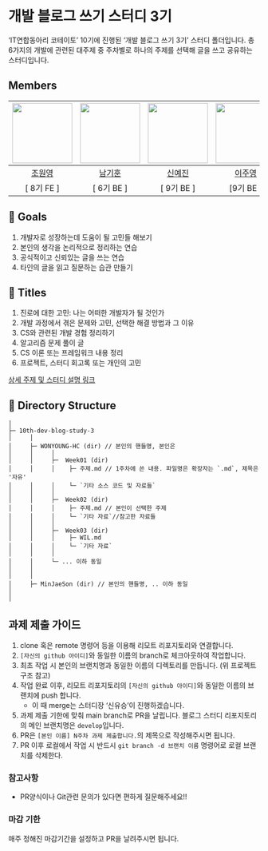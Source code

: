 # 개발 블로그 쓰기 스터디 3기

‘IT연합동아리 코테이토’ 10기에 진행된 ‘개발 블로그 쓰기 3기’ 스터디 폴더입니다. 총 6가지의 개발에 관련된 대주제 중 주차별로 하나의 주제를 선택해 글을 쓰고 공유하는 스터디입니다.

## Members

| <a href="https://github.com/WONYOUNG-HC"><img src="https://github.com/WONYOUNG-HC.png" width=120/></a> | <a href="https://github.com/gikhoon"><img src="https://github.com/gikhoon.png" width=120/></a> | <a href="https://github.com/shinyj0"><img src="https://github.com/shinyj0.png" width=120 /></a> | <a href="https://github.com/0-x-14"><img src="https://github.com/0-x-14.png" width=120/></a> | <a href="https://github.com/hades3"><img src="https://github.com/hades3.png" width=120/></a> | <a href="https://github.com/chaen-ing"><img src="https://github.com/chaen-ing.png" width=120/></a> | <a href="https://github.com/leeyounseo"><img src="https://github.com/leeyounseo.png" width=120/></a> |
| :----------------------------------------------------------------------------------------------------: | :--------------------------------------------------------------------------------------------: | :---------------------------------------------------------------------------------------------: | :------------------------------------------------------------------------------------------: | :------------------------------------------------------------------------------------------: | :------------------------------------------------------------------------------------------------: | :--------------------------------------------------------------------------------------------------: |
|                          <a href="https://hochi-dev.tistory.com/">조원영</a>                           |                      <a href="https://ghcodenote.tistory.com/">남기훈</a>                      |                    <a href="https://velog.io/@ye_sir0605/posts/">신예진</a>                     |                     <a href="https://velog.io/@0-x-14/posts">이주영</a>                      |                       <a href="https://github.com/hades3/ ">김영찬</a>                       |                       <a href="https://velog.io/@chaen-ing/posts">김채은</a>                       |                          <a href="https://github.com/leeyounseo">이윤서</a>                          |
|                                               [ 8기 FE ]                                               |                                           [ 6기 BE ]                                           |                                           [ 9기 BE ]                                            |                                          [9기 BE ]                                           |                                         [ 10기 BE ]                                          |                                            [ 10기 BE ]                                             |                                             [ 10기 FE ]                                              |

## 🥅 Goals

1. 개발자로 성장하는데 도움이 될 고민들 해보기
2. 본인의 생각을 논리적으로 정리하는 연습
3. 공식적이고 신뢰있는 글을 쓰는 연습
4. 타인의 글을 읽고 질문하는 습관 만들기

## 🚀 Titles

1. 진로에 대한 고민: 나는 어떠한 개발자가 될 것인가
2. 개발 과정에서 겪은 문제와 고민, 선택한 해결 방법과 그 이유
3. CS와 관련된 개발 경험 정리하기
4. 알고리즘 문제 풀이 글
5. CS 이론 또는 프레임워크 내용 정리
6. 프로젝트, 스터디 회고록 또는 개인의 고민

[상세 주제 및 스터디 설명 링크](https://burly-jellyfish-3bc.notion.site/3-10144f1929fa81839236fcf96575cdb5?pvs=74)

## 📁 Directory Structure

```
│
├─ 10th-dev-blog-study-3
│     │
│     ├─ WONYOUNG-HC (dir) // 본인의 핸들명, 본인은
│     │     │
│     │     ├─  Week01 (dir)
│     │     │    ├─ 주제.md // 1주차에 쓴 내용. 파일명은 확장자는 `.md`, 제목은 '자유'
│     │     │    └─ `기타 소스 코드 및 자료들`
│     │     │
│     │     ├─  Week02 (dir)
│     │     │    ├─ 주제.md // 본인이 선택한 주제
│     │     │    └─ `기타 자료`//참고한 자료들
│     │     │
│     │     ├─  Week03 (dir)
│     │     │    ├─ WIL.md
│     │     │    └─ `기타 자료`
│     │     │
│     │     └─ ... 이하 동일
│     │
│     │
│     ├─ MinJaeSon (dir) // 본인의 핸들명, .. 이하 동일
│
│
```

## 과제 제출 가이드

1. clone 혹은 remote 명령어 등을 이용해 리모트 리포지토리와 연결합니다.
2. `[자신의 github 아이디]`와 동일한 이름의 branch로 체크아웃하여 작업합니다.
3. 최초 작업 시 본인의 브랜치명과 동일한 이름의 디렉토리를 만듭니다. (위 프로젝트 구조 참고)
4. 작업 완료 이후, 리모트 리포지토리의 `[자신의 github 아이디]`와 동일한 이름의 브랜치에 push 합니다.
   - 이 때 merge는 스터디장 ‘신유승’이 진행하겠습니다.
5. 과제 제출 기한에 맞춰 main branch로 PR을 날립니다. 블로그 스터디 리포지토리의 메인 브랜치명은 `develop`입니다.
6. PR은 `[본인 이름] N주차 과제 제출합니다.`의 제목으로 작성해주시면 됩니다.
7. PR 이후 로컬에서 작업 시 반드시 `git branch -d 브랜치 이름` 명령어로 로컬 브랜치를 삭제한다.

### 참고사항

- PR양식이나 Git관련 문의가 있다면 편하게 질문해주세요!!

### 마감 기한

매주 정해진 마감기간을 설정하고 PR을 날려주시면 됩니다.
